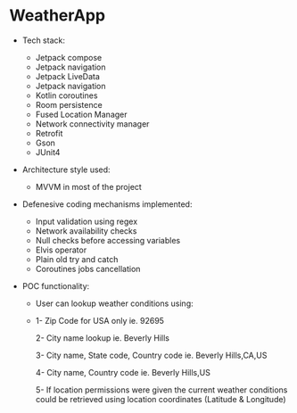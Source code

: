 # WeatherApp
* Tech stack:
  - Jetpack compose
  - Jetpack navigation
  - Jetpack LiveData
  - Jetpack navigation
  - Kotlin coroutines
  - Room persistence
  - Fused Location Manager
  - Network connectivity manager
  - Retrofit
  - Gson
  - JUnit4
 
* Architecture style used:
  - MVVM in most of the project

* Defenesive coding mechanisms implemented:
  - Input validation using regex
  - Network availability checks
  - Null checks before accessing variables
  - Elvis operator
  - Plain old try and catch
  - Coroutines jobs cancellation

* POC functionality:
  - User can lookup weather conditions using:
  - 
    1- Zip Code for USA only ie. 92695
    
    2- City name lookup ie. Beverly Hills
    
    3- City name, State code, Country code ie. Beverly Hills,CA,US
 
    4- City name, Country code ie. Beverly Hills,US
    
    5- If location permissions were given the current weather conditions could be retrieved using location coordinates (Latitude & Longitude)
    

